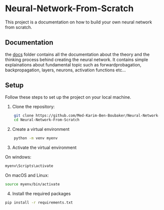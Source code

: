 # Neural-Network-From-Scratch
This project is a documentation on how to build your own neural network from scratch.

## Documentation

the [docs](docs/documentation.md) folder contains all the documentation about the theory and the thinking process behind creating the neural network. It contains simple explainations 
about fundamental topic such as forwardprobagation, backpropagation, layers, neurons, activation functions etc...

## Setup

Follow these steps to set up the project on your local machine.

1. Clone the repository:

```sh
    git clone https://github.com/Med-Karim-Ben-Boubaker/Neural-Network-From-Scratch.git
    cd Neural-Network-From-Scratch
```
2. Create a virtual environment

```sh
    python -m venv myenv
```

3. Activate the virtual environment

On windows:

```sh
myenv\Scripts\activate
```
On macOS and Linux:

```sh
source myenv/bin/activate
```

4. Install the required packages
```sh
pip install -r requirements.txt
```
